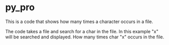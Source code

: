 # py_pro
This is a code that shows how many times a character occurs in a file.

The code takes a file and search for a char in the file. In this example "x" will be searched and displayed. How many times char "x" occurs in the file.


